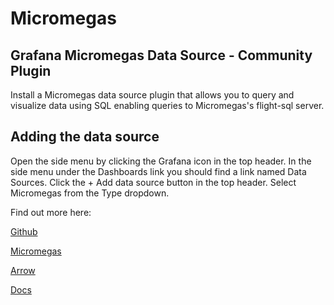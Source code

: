 # Micromegas

## Grafana Micromegas Data Source - Community Plugin

Install a Micromegas data source plugin that allows you to query and visualize data using SQL enabling queries to Micromegas's flight-sql server.

## Adding the data source

Open the side menu by clicking the Grafana icon in the top header.
In the side menu under the Dashboards link you should find a link named Data Sources.
Click the + Add data source button in the top header.
Select Micromegas from the Type dropdown.

Find out more here:

[Github](https://github.com/madesroches/grafana-micromegas-datasource/)

[Micromegas](https://github.com/madesroches/micromegas/)

[Arrow](https://arrow.apache.org/blog/2022/02/16/introducing-arrow-flight-sql/)

[Docs](https://github.com/madesroches/grafana-micromegas-datasource/blob/main/README.md#usage)
